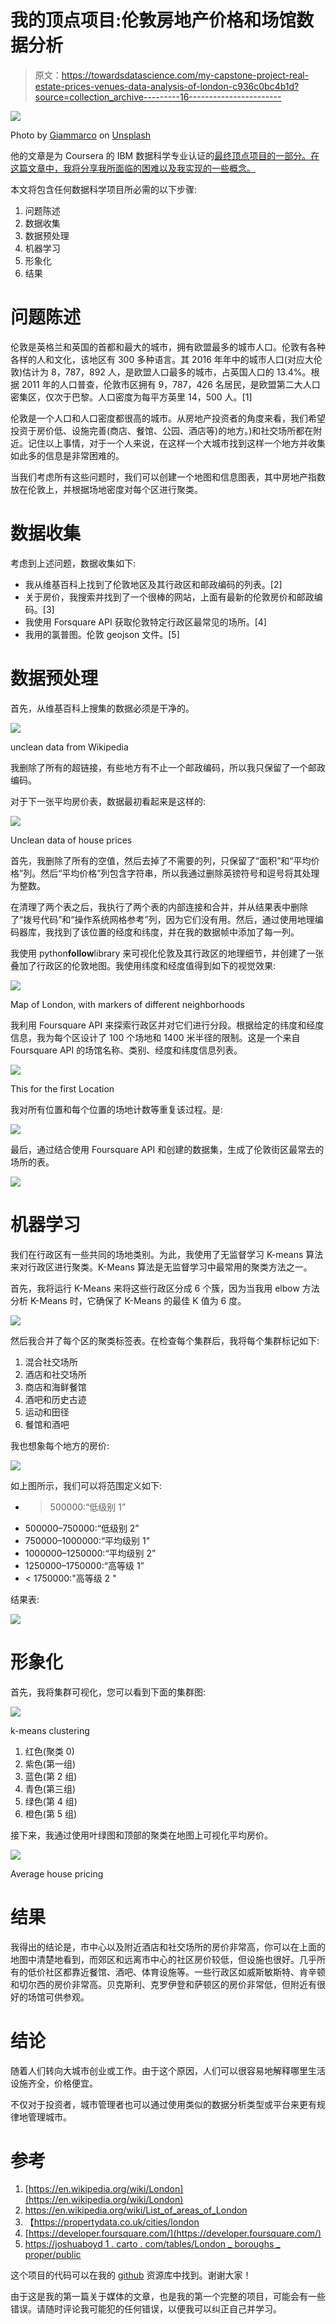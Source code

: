 # 我的顶点项目:伦敦房地产价格和场馆数据分析

> 原文：<https://towardsdatascience.com/my-capstone-project-real-estate-prices-venues-data-analysis-of-london-c936c0bc4b1d?source=collection_archive---------16----------------------->

![](img/30099148127fbcf0974a3e37ad86f2de.png)

Photo by [Giammarco](https://unsplash.com/@giamboscaro?utm_source=medium&utm_medium=referral) on [Unsplash](https://unsplash.com?utm_source=medium&utm_medium=referral)

他的文章是为 Coursera 的 IBM 数据科学专业认证的[最终顶点项目的一部分。在这篇文章中，我将分享我所面临的困难以及我实现的一些概念。](https://www.coursera.org/specializations/ibm-data-science-professional-certificate)

本文将包含任何数据科学项目所必需的以下步骤:

1.  问题陈述
2.  数据收集
3.  数据预处理
4.  机器学习
5.  形象化
6.  结果

# **问题陈述**

伦敦是英格兰和英国的首都和最大的城市，拥有欧盟最多的城市人口。伦敦有各种各样的人和文化，该地区有 300 多种语言。其 2016 年年中的城市人口(对应大伦敦)估计为 8，787，892 人，是欧盟人口最多的城市，占英国人口的 13.4%。根据 2011 年的人口普查，伦敦市区拥有 9，787，426 名居民，是欧盟第二大人口密集区，仅次于巴黎。人口密度为每平方英里 14，500 人。[1]

伦敦是一个人口和人口密度都很高的城市。从房地产投资者的角度来看，我们希望投资于房价低、设施完善(商店、餐馆、公园、酒店等)的地方。)和社交场所都在附近。记住以上事情，对于一个人来说，在这样一个大城市找到这样一个地方并收集如此多的信息是非常困难的。

当我们考虑所有这些问题时，我们可以创建一个地图和信息图表，其中房地产指数放在伦敦上，并根据场地密度对每个区进行聚类。

# **数据收集**

考虑到上述问题，数据收集如下:

*   我从维基百科上找到了伦敦地区及其行政区和邮政编码的列表。[2]
*   关于房价，我搜索并找到了一个很棒的网站，上面有最新的伦敦房价和邮政编码。[3]
*   我使用 Forsquare API 获取伦敦特定行政区最常见的场所。[4]
*   我用的氯普图。伦敦 geojson 文件。[5]

# **数据预处理**

首先，从维基百科上搜集的数据必须是干净的。

![](img/001618a3dedd1e6efc40a1a55bb1cde1.png)

unclean data from Wikipedia

我删除了所有的超链接，有些地方有不止一个邮政编码，所以我只保留了一个邮政编码。

对于下一张平均房价表，数据最初看起来是这样的:

![](img/aabacc977aaa16280a7f1c2d87c91640.png)

Unclean data of house prices

首先，我删除了所有的空值，然后去掉了不需要的列，只保留了“面积”和“平均价格”列。然后“平均价格”列包含字符串，所以我通过删除英镑符号和逗号将其处理为整数。

在清理了两个表之后，我执行了两个表的内部连接和合并，并从结果表中删除了“拨号代码”和“操作系统网格参考”列，因为它们没有用。然后，通过使用地理编码器库，我找到了该位置的经度和纬度，并在我的数据帧中添加了每一列。

我使用 python**follow**library 来可视化伦敦及其行政区的地理细节，并创建了一张叠加了行政区的伦敦地图。我使用纬度和经度值得到如下的视觉效果:

![](img/9f4cd360ce384e9fe820e74b76851aa9.png)

Map of London, with markers of different neighborhoods

我利用 Foursquare API 来探索行政区并对它们进行分段。根据给定的纬度和经度信息，我为每个区设计了 100 个场地和 1400 米半径的限制。这是一个来自 Foursquare API 的场馆名称、类别、经度和纬度信息列表。

![](img/efb34d35300ed22bcd1f4909967f425d.png)

This for the first Location

我对所有位置和每个位置的场地计数等重复该过程。是:

![](img/cb6a9b3356a643d9c217a3ad35ca58f9.png)

最后，通过结合使用 Foursquare API 和创建的数据集，生成了伦敦街区最常去的场所的表。

![](img/b4a5ddf39703813c012361dea27ed00b.png)

# **机器学习**

我们在行政区有一些共同的场地类别。为此，我使用了无监督学习 K-means 算法来对行政区进行聚类。K-Means 算法是无监督学习中最常用的聚类方法之一。

首先，我将运行 K-Means 来将这些行政区分成 6 个簇，因为当我用 elbow 方法分析 K-Means 时，它确保了 K-Means 的最佳 K 值为 6 度。

![](img/8ea1e79ddfab54d351da7a238c05fa81.png)

然后我合并了每个区的聚类标签表。在检查每个集群后，我将每个集群标记如下:

1.  混合社交场所
2.  酒店和社交场所
3.  商店和海鲜餐馆
4.  酒吧和历史古迹
5.  运动和田径
6.  餐馆和酒吧

我也想象每个地方的房价:

![](img/59ccc1a2ca496a856f751bfd99a8da86.png)

如上图所示，我们可以将范围定义如下:

*   > 500000:“低级别 1”
*   500000–750000:“低级别 2”
*   750000–1000000:“平均级别 1”
*   1000000–1250000:“平均级别 2”
*   1250000–1750000:“高等级 1”
*   < 1750000:"高等级 2 "

结果表:

![](img/4f8db37468aed9619d945ef8d078bc4d.png)

# 形象化

首先，我将集群可视化，您可以看到下面的集群图:

![](img/89086ef3c74e69f90c571b0287a613f0.png)

k-means clustering

1.  红色(聚类 0)
2.  紫色(第一组)
3.  蓝色(第 2 组)
4.  青色(第三组)
5.  绿色(第 4 组)
6.  橙色(第 5 组)

接下来，我通过使用叶绿图和顶部的聚类在地图上可视化平均房价。

![](img/baed94a65cf4a781d73d2b27063237ce.png)

Average house pricing

# 结果

我得出的结论是，市中心以及附近酒店和社交场所的房价非常高，你可以在上面的地图中清楚地看到，而郊区和远离市中心的社区房价较低，但设施也很好。几乎所有的低价社区都靠近餐馆、酒吧、体育设施等。一些行政区如威斯敏斯特、肯辛顿和切尔西的房价非常高。贝克斯利、克罗伊登和萨顿区的房价非常低，但附近有很好的场馆可供参观。

# 结论

随着人们转向大城市创业或工作。由于这个原因，人们可以很容易地解释哪里生活设施齐全，价格便宜。

不仅对于投资者，城市管理者也可以通过使用类似的数据分析类型或平台来更有规律地管理城市。

# 参考

1.  [https://en.wikipedia.org/wiki/London](https://en.wikipedia.org/wiki/London)
2.  https://en.wikipedia.org/wiki/List_of_areas_of_London
3.  【https://propertydata.co.uk/cities/london 
4.  [https://developer.foursquare.com/](https://developer.foursquare.com/)
5.  [https://joshuaboyd 1 . carto . com/tables/London _ boroughs _ proper/public](https://joshuaboyd1.carto.com/tables/london_boroughs_proper/public)

这个项目的代码可以在我的 [github](https://github.com/mtk12/IBM-Data-science-capstone-project/blob/master/Capstone-Project.ipynb) 资源库中找到。谢谢大家！

由于这是我的第一篇关于媒体的文章，也是我的第一个完整的项目，可能会有一些错误。请随时评论我可能犯的任何错误，以便我可以纠正自己并学习。